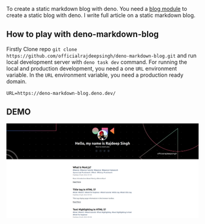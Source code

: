 To create a static markdown blog with deno. You need a [blog module](https://deno.land/x/blog) to create a static blog with deno. I write full article on a static markdown blog.


## How to play with deno-markdown-blog 
Firstly Clone repo `git clone https://github.com/officialrajdeepsingh/deno-markdown-blog.git` and run local development server with `deno task dev` command. For running the local and production development, you need a one `URL` environment variable. In the `URL` environment variable, you need a production ready domain. 

```
URL=https://deno-markdown-blog.deno.dev/
``` 

## DEMO 
![DEMO](./assets//logos/denoblog.png)
